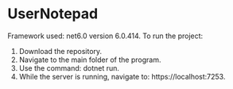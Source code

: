 # UserNotepad
Framework used: net6.0 version 6.0.414.
To run the project:

1. Download the repository.
2. Navigate to the main folder of the program.
3. Use the command: dotnet run.
4. While the server is running, navigate to: https://localhost:7253.
